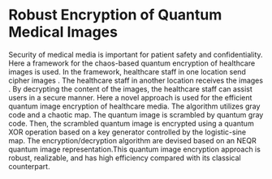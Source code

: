 # Robust Encryption of Quantum Medical Images

Security of medical media is important for patient safety and confidentiality. Here  a framework for the chaos-based quantum encryption of healthcare images is used. In the framework, healthcare staff in one location send cipher images . The healthcare staff in another location receives the images . By decrypting the content of the images, the healthcare staff can assist users in a secure manner. Here a novel approach is used for the efficient quantum image encryption of healthcare media. The algorithm utilizes gray code and a chaotic map. The quantum image is scrambled by quantum gray code. Then, the scrambled quantum image is encrypted using a quantum XOR operation based on a key generator controlled by the logistic-sine map. The encryption/decryption algorithm are devised based on an NEQR quantum image representation.This quantum image encryption approach is robust, realizable, and has high efficiency compared with its classical counterpart.
